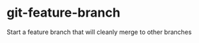 git-feature-branch
==================

Start a feature branch that will cleanly merge to other branches
